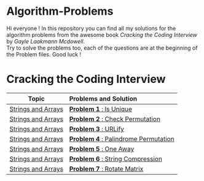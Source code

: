 # Algorithm-Problems
Hi everyone ! In this repository you can find all my solutions for the algorithm problems from the awesome book *Cracking the Coding Interview* by *Gayle Laakmann Mcdowell*.
</br>Try to solve the problems too, each of the questions are at the beginning of the Problem files.
Good luck ! 

# Cracking the Coding Interview

|                                                  Topic                                                 |                                                        Problems and Solution                                                              | 
|:------------------------------------------------------------------------------------------------------:|:------------------------------------------------------------------------------------------------------------------------------------------|
| [Strings and Arrays](https://github.com/LBeast13/Algorithm-Problems/tree/master/String%20and%20Arrays) | [**Problem 1** : Is Unique](https://github.com/LBeast13/Algorithm-Problems/blob/master/String%20and%20Arrays/Problem1.java)               |
| [Strings and Arrays](https://github.com/LBeast13/Algorithm-Problems/tree/master/String%20and%20Arrays) | [**Problem 2** : Check Permutation](https://github.com/LBeast13/Algorithm-Problems/blob/master/String%20and%20Arrays/Problem2.java)       |
| [Strings and Arrays](https://github.com/LBeast13/Algorithm-Problems/tree/master/String%20and%20Arrays) | [**Problem 3** : URLify](https://github.com/LBeast13/Algorithm-Problems/blob/master/String%20and%20Arrays/Problem3.java)                  |
| [Strings and Arrays](https://github.com/LBeast13/Algorithm-Problems/tree/master/String%20and%20Arrays) | [**Problem 4** : Palindrome Permutation](https://github.com/LBeast13/Algorithm-Problems/blob/master/String%20and%20Arrays/Problem4.java)  |
| [Strings and Arrays](https://github.com/LBeast13/Algorithm-Problems/tree/master/String%20and%20Arrays) | [**Problem 5** : One Away](https://github.com/LBeast13/Algorithm-Problems/blob/master/String%20and%20Arrays/Problem5.java)                |
| [Strings and Arrays](https://github.com/LBeast13/Algorithm-Problems/tree/master/String%20and%20Arrays) | [**Problem 6** : String Compression](https://github.com/LBeast13/Algorithm-Problems/blob/master/String%20and%20Arrays/Problem6.java)      |
| [Strings and Arrays](https://github.com/LBeast13/Algorithm-Problems/tree/master/String%20and%20Arrays) | [**Problem 7** : Rotate Matrix](https://github.com/LBeast13/Algorithm-Problems/blob/master/String%20and%20Arrays/Problem7.java)           |
